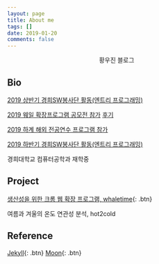 ```yaml
---
layout: page
title: About me
tags: []
date: 2019-01-20
comments: false
---
```

    
<center>황우진 블로그<br></center>

## Bio

[2019 상반기 경희SW봉사단 활동(엔트리 프로그래밍)](http://swedu.khu.ac.kr/html_2018/05/03.php)

[2019 웨일 확장프로그램 공모전 참가](https://blog.naver.com/whaleteam/221651840602) [후기](https://woojin-hwang.github.io/whaletime/)

[2019 하계 해외 전공연수 프로그램 참가](http://ce.khu.ac.kr/?hCode=BOARD&page=view&idx=1317&bo_idx=2&hCode=BOARD&bo_idx=2&sfl=title&stx=연수)

[2019 하반기 경희SW봉사단 활동(엔트리 프로그래밍)](http://swedu.khu.ac.kr/html_2018/05/03.php)

경희대학교 컴퓨터공학과 재학중

## Project

[생산성을 위한 크롬 웹 확장 프로그램, whaletime](https://woojin-hwang.github.io/whaletime/){: .btn}

여름과 겨울의 온도 연관성 분석, hot2cold

## Reference

[Jekyll](https://jekyllrb.com){: .btn} [Moon](https://github.com/TaylanTatli/Moon){: .btn}
